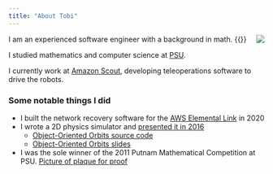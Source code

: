 ```yaml
---
title: "About Tobi"
---
```


<div style="float: right; max-width: 200px">
<img src="/images/avatar2.jpg">
</div>
I am an experienced software engineer with a background in math.
{{<favicon "pdx.edu" "https://www.pdx.edu/themes/custom/pdxd8/favicon.ico">}}


I studied mathematics and computer science at [PSU](https://pdx.edu). 

I currently work at [Amazon Scout](https://www.aboutamazon.com/news/transportation/whats-next-for-amazon-scout), developing teleoperations software to drive the robots.


### Some notable things I did
- I built the network recovery software for the [AWS Elemental Link](https://aws.amazon.com/medialive/features/link/) in 2020
- I wrote a 2D physics simulator and [presented it in 2016](https://www.youtube.com/watch?v=IaSPcs8Y6gc&list=PLE7tQUdRKcyb0PFcp3rGqDb7xnM6c531Z&index=10&t=1s)
    - [Object-Oriented Orbits source code](https://github.com/tlehman/ooo/blob/master/ooo.org)
    - [Object-Oriented Orbits slides](/pdf/ooo.pdf)
- I was the sole winner of the 2011 Putnam Mathematical Competition at PSU. [Picture of plaque for proof](/images/putnam-2011.jpg)
 


